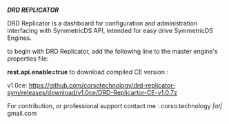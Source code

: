 ***DRD REPLICATOR***

DRD Replicator is a dashboard for configuration and administration interfacing with SymmetricDS API, intended for easy drive SymmetricDS Engines.

to begin with DRD Replicator, add the following line to the master engine's properties file:

**rest.api.enable=true**
 to download compiled CE version :

v1.0ce: https://github.com/corsotechnology/drd-replicator-sym/releases/download/v1.0ce/DRD-Replicartor-CE-v1.0.7z

For contribution, or professional support contact me : corso.technology *|at|* gmail.com
